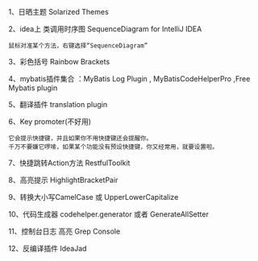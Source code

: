 1、日晒主题 Solarized Themes

2、idea上 类调用时序图 SequenceDiagram for IntelliJ IDEA
```text
鼠标对准某个方法，右键选择“SequenceDiagram”
```
3、彩色括号 Rainbow Brackets

4、mybatis插件集合 ：MyBatis Log Plugin , MyBatisCodeHelperPro ,Free Mybatis plugin

5、翻译插件 translation plugin

6、Key promoter(不好用)
```text
它会提示快捷键，并且如果你不用快捷键还会提醒你。
千万不要嫌它啰嗦，如果某个功能没有预设快捷键，你又经常用，就要设置啦。
```
7、快捷跳转Action方法 RestfulToolkit

8、高亮提示 HighlightBracketPair

9、转换大小写CamelCase 或 UpperLowerCapitalize

10、代码生成器 codehelper.generator 或者 GenerateAllSetter

11、控制台日志 高亮 Grep Console

12、反编译插件 IdeaJad
